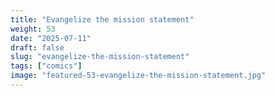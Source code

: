 ```yaml
---
title: "Evangelize the mission statement"
weight: 53
date: "2025-07-11"
draft: false
slug: "evangelize-the-mission-statement"
tags: ["comics"]
image: "featured-53-evangelize-the-mission-statement.jpg"
---
```

